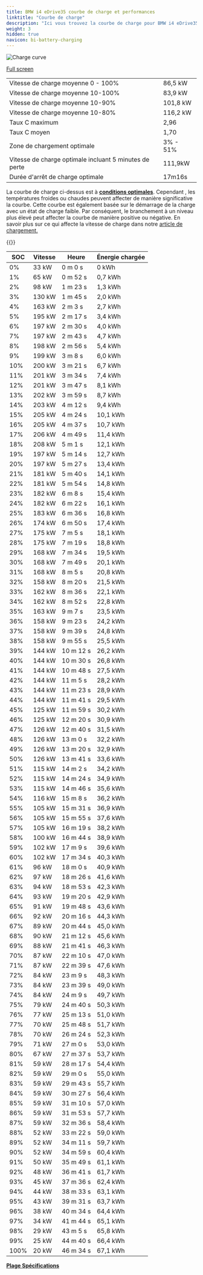 ```yaml
---
title: BMW i4 eDrive35 courbe de charge et performances
linktitle: "Courbe de charge"
description: "Ici vous trouvez la courbe de charge pour BMW i4 eDrive35."
weight: 3
hidden: true
navicon: bi-battery-charging
---
```

<!-- markdownlint-disable MD033 -->
<img src="/images/models/bmw/i4/i4_edrive35/chargingcurve.svg" alt="Charge curve" class="img-fluid">

[Full screen](/images/models/bmw/i4/i4_edrive35/chargingcurve.svg)


<table class="table table-striped border">
<tbody>
<tr>
<td>Vitesse de charge moyenne 0 - 100%</td><td>86,5 kW</td>
</tr>
<tr>
<td>Vitesse de charge moyenne 10-100%</td><td>83,9 kW</td>
</tr>
<tr>
<td>Vitesse de charge moyenne 10-90%</td><td>101,8 kW</td>
</tr>
<tr>
<td>Vitesse de charge moyenne 10-80%</td><td>116,2 kW</td>
</tr>
<tr>
<td>Taux C maximum</td><td>2,96</td>
</tr>
<tr>
<td>Taux C moyen</td><td>1,70</td>
</tr>
<tr>
<td>Zone de chargement optimale</td><td>3% - 51%</td>
</tr>
<tr>
<td>Vitesse de charge optimale incluant 5 minutes de perte</td><td>111,9kW</td>
</tr>
<tr>
<td>Durée d'arrêt de charge optimale</td><td>17m16s</td>
</tr>
</tbody>
</table>


La courbe de charge ci-dessus est à **[conditions optimales](../../../../../technology/battery/charging/#temperature)**. Cependant , les températures froides ou chaudes peuvent affecter de manière significative la courbe. Cette courbe est également basée sur le démarrage de la charge avec un état de charge faible. Par conséquent, le branchement à un niveau plus élevé peut affecter la courbe de manière positive ou négative. En savoir plus sur ce qui affecte la vitesse de charge dans notre [article de chargement.](../../../../../technology/battery/charging/)


{{<evkxdisplayaddarticle />}}
<table class="table table-striped border">
<thead>
<tr><th>SOC</th><th>Vitesse</th><th>Heure</th><th>Énergie chargée</th></tr>
</thead>
<tbody>
<tr>
<td>0%</td><td>33 kW</td><td> 0 m 0 s </td><td>0 kWh </td>
</tr>
<tr>
<td>1%</td><td>65 kW</td><td> 0 m 52 s </td><td>0,7 kWh </td>
</tr>
<tr>
<td>2%</td><td>98 kW</td><td> 1 m 23 s </td><td>1,3 kWh </td>
</tr>
<tr>
<td>3%</td><td>130 kW</td><td> 1 m 45 s </td><td>2,0 kWh </td>
</tr>
<tr>
<td>4%</td><td>163 kW</td><td> 2 m 3 s </td><td>2,7 kWh </td>
</tr>
<tr>
<td>5%</td><td>195 kW</td><td> 2 m 17 s </td><td>3,4 kWh </td>
</tr>
<tr>
<td>6%</td><td>197 kW</td><td> 2 m 30 s </td><td>4,0 kWh </td>
</tr>
<tr>
<td>7%</td><td>197 kW</td><td> 2 m 43 s </td><td>4,7 kWh </td>
</tr>
<tr>
<td>8%</td><td>198 kW</td><td> 2 m 56 s </td><td>5,4 kWh </td>
</tr>
<tr>
<td>9%</td><td>199 kW</td><td> 3 m 8 s </td><td>6,0 kWh </td>
</tr>
<tr>
<td>10%</td><td>200 kW</td><td> 3 m 21 s </td><td>6,7 kWh </td>
</tr>
<tr>
<td>11%</td><td>201 kW</td><td> 3 m 34 s </td><td>7,4 kWh </td>
</tr>
<tr>
<td>12%</td><td>201 kW</td><td> 3 m 47 s </td><td>8,1 kWh </td>
</tr>
<tr>
<td>13%</td><td>202 kW</td><td> 3 m 59 s </td><td>8,7 kWh </td>
</tr>
<tr>
<td>14%</td><td>203 kW</td><td> 4 m 12 s </td><td>9,4 kWh </td>
</tr>
<tr>
<td>15%</td><td>205 kW</td><td> 4 m 24 s </td><td>10,1 kWh </td>
</tr>
<tr>
<td>16%</td><td>205 kW</td><td> 4 m 37 s </td><td>10,7 kWh </td>
</tr>
<tr>
<td>17%</td><td>206 kW</td><td> 4 m 49 s </td><td>11,4 kWh </td>
</tr>
<tr>
<td>18%</td><td>208 kW</td><td> 5 m 1 s </td><td>12,1 kWh </td>
</tr>
<tr>
<td>19%</td><td>197 kW</td><td> 5 m 14 s </td><td>12,7 kWh </td>
</tr>
<tr>
<td>20%</td><td>197 kW</td><td> 5 m 27 s </td><td>13,4 kWh </td>
</tr>
<tr>
<td>21%</td><td>181 kW</td><td> 5 m 40 s </td><td>14,1 kWh </td>
</tr>
<tr>
<td>22%</td><td>181 kW</td><td> 5 m 54 s </td><td>14,8 kWh </td>
</tr>
<tr>
<td>23%</td><td>182 kW</td><td> 6 m 8 s </td><td>15,4 kWh </td>
</tr>
<tr>
<td>24%</td><td>182 kW</td><td> 6 m 22 s </td><td>16,1 kWh </td>
</tr>
<tr>
<td>25%</td><td>183 kW</td><td> 6 m 36 s </td><td>16,8 kWh </td>
</tr>
<tr>
<td>26%</td><td>174 kW</td><td> 6 m 50 s </td><td>17,4 kWh </td>
</tr>
<tr>
<td>27%</td><td>175 kW</td><td> 7 m 5 s </td><td>18,1 kWh </td>
</tr>
<tr>
<td>28%</td><td>175 kW</td><td> 7 m 19 s </td><td>18,8 kWh </td>
</tr>
<tr>
<td>29%</td><td>168 kW</td><td> 7 m 34 s </td><td>19,5 kWh </td>
</tr>
<tr>
<td>30%</td><td>168 kW</td><td> 7 m 49 s </td><td>20,1 kWh </td>
</tr>
<tr>
<td>31%</td><td>168 kW</td><td> 8 m 5 s </td><td>20,8 kWh </td>
</tr>
<tr>
<td>32%</td><td>158 kW</td><td> 8 m 20 s </td><td>21,5 kWh </td>
</tr>
<tr>
<td>33%</td><td>162 kW</td><td> 8 m 36 s </td><td>22,1 kWh </td>
</tr>
<tr>
<td>34%</td><td>162 kW</td><td> 8 m 52 s </td><td>22,8 kWh </td>
</tr>
<tr>
<td>35%</td><td>163 kW</td><td> 9 m 7 s </td><td>23,5 kWh </td>
</tr>
<tr>
<td>36%</td><td>158 kW</td><td> 9 m 23 s </td><td>24,2 kWh </td>
</tr>
<tr>
<td>37%</td><td>158 kW</td><td> 9 m 39 s </td><td>24,8 kWh </td>
</tr>
<tr>
<td>38%</td><td>158 kW</td><td> 9 m 55 s </td><td>25,5 kWh </td>
</tr>
<tr>
<td>39%</td><td>144 kW</td><td> 10 m 12 s </td><td>26,2 kWh </td>
</tr>
<tr>
<td>40%</td><td>144 kW</td><td> 10 m 30 s </td><td>26,8 kWh </td>
</tr>
<tr>
<td>41%</td><td>144 kW</td><td> 10 m 48 s </td><td>27,5 kWh </td>
</tr>
<tr>
<td>42%</td><td>144 kW</td><td> 11 m 5 s </td><td>28,2 kWh </td>
</tr>
<tr>
<td>43%</td><td>144 kW</td><td> 11 m 23 s </td><td>28,9 kWh </td>
</tr>
<tr>
<td>44%</td><td>144 kW</td><td> 11 m 41 s </td><td>29,5 kWh </td>
</tr>
<tr>
<td>45%</td><td>125 kW</td><td> 11 m 59 s </td><td>30,2 kWh </td>
</tr>
<tr>
<td>46%</td><td>125 kW</td><td> 12 m 20 s </td><td>30,9 kWh </td>
</tr>
<tr>
<td>47%</td><td>126 kW</td><td> 12 m 40 s </td><td>31,5 kWh </td>
</tr>
<tr>
<td>48%</td><td>126 kW</td><td> 13 m 0 s </td><td>32,2 kWh </td>
</tr>
<tr>
<td>49%</td><td>126 kW</td><td> 13 m 20 s </td><td>32,9 kWh </td>
</tr>
<tr>
<td>50%</td><td>126 kW</td><td> 13 m 41 s </td><td>33,6 kWh </td>
</tr>
<tr>
<td>51%</td><td>115 kW</td><td> 14 m 2 s </td><td>34,2 kWh </td>
</tr>
<tr>
<td>52%</td><td>115 kW</td><td> 14 m 24 s </td><td>34,9 kWh </td>
</tr>
<tr>
<td>53%</td><td>115 kW</td><td> 14 m 46 s </td><td>35,6 kWh </td>
</tr>
<tr>
<td>54%</td><td>116 kW</td><td> 15 m 8 s </td><td>36,2 kWh </td>
</tr>
<tr>
<td>55%</td><td>105 kW</td><td> 15 m 31 s </td><td>36,9 kWh </td>
</tr>
<tr>
<td>56%</td><td>105 kW</td><td> 15 m 55 s </td><td>37,6 kWh </td>
</tr>
<tr>
<td>57%</td><td>105 kW</td><td> 16 m 19 s </td><td>38,2 kWh </td>
</tr>
<tr>
<td>58%</td><td>100 kW</td><td> 16 m 44 s </td><td>38,9 kWh </td>
</tr>
<tr>
<td>59%</td><td>102 kW</td><td> 17 m 9 s </td><td>39,6 kWh </td>
</tr>
<tr>
<td>60%</td><td>102 kW</td><td> 17 m 34 s </td><td>40,3 kWh </td>
</tr>
<tr>
<td>61%</td><td>96 kW</td><td> 18 m 0 s </td><td>40,9 kWh </td>
</tr>
<tr>
<td>62%</td><td>97 kW</td><td> 18 m 26 s </td><td>41,6 kWh </td>
</tr>
<tr>
<td>63%</td><td>94 kW</td><td> 18 m 53 s </td><td>42,3 kWh </td>
</tr>
<tr>
<td>64%</td><td>93 kW</td><td> 19 m 20 s </td><td>42,9 kWh </td>
</tr>
<tr>
<td>65%</td><td>91 kW</td><td> 19 m 48 s </td><td>43,6 kWh </td>
</tr>
<tr>
<td>66%</td><td>92 kW</td><td> 20 m 16 s </td><td>44,3 kWh </td>
</tr>
<tr>
<td>67%</td><td>89 kW</td><td> 20 m 44 s </td><td>45,0 kWh </td>
</tr>
<tr>
<td>68%</td><td>90 kW</td><td> 21 m 12 s </td><td>45,6 kWh </td>
</tr>
<tr>
<td>69%</td><td>88 kW</td><td> 21 m 41 s </td><td>46,3 kWh </td>
</tr>
<tr>
<td>70%</td><td>87 kW</td><td> 22 m 10 s </td><td>47,0 kWh </td>
</tr>
<tr>
<td>71%</td><td>87 kW</td><td> 22 m 39 s </td><td>47,6 kWh </td>
</tr>
<tr>
<td>72%</td><td>84 kW</td><td> 23 m 9 s </td><td>48,3 kWh </td>
</tr>
<tr>
<td>73%</td><td>84 kW</td><td> 23 m 39 s </td><td>49,0 kWh </td>
</tr>
<tr>
<td>74%</td><td>84 kW</td><td> 24 m 9 s </td><td>49,7 kWh </td>
</tr>
<tr>
<td>75%</td><td>79 kW</td><td> 24 m 40 s </td><td>50,3 kWh </td>
</tr>
<tr>
<td>76%</td><td>77 kW</td><td> 25 m 13 s </td><td>51,0 kWh </td>
</tr>
<tr>
<td>77%</td><td>70 kW</td><td> 25 m 48 s </td><td>51,7 kWh </td>
</tr>
<tr>
<td>78%</td><td>70 kW</td><td> 26 m 24 s </td><td>52,3 kWh </td>
</tr>
<tr>
<td>79%</td><td>71 kW</td><td> 27 m 0 s </td><td>53,0 kWh </td>
</tr>
<tr>
<td>80%</td><td>67 kW</td><td> 27 m 37 s </td><td>53,7 kWh </td>
</tr>
<tr>
<td>81%</td><td>59 kW</td><td> 28 m 17 s </td><td>54,4 kWh </td>
</tr>
<tr>
<td>82%</td><td>59 kW</td><td> 29 m 0 s </td><td>55,0 kWh </td>
</tr>
<tr>
<td>83%</td><td>59 kW</td><td> 29 m 43 s </td><td>55,7 kWh </td>
</tr>
<tr>
<td>84%</td><td>59 kW</td><td> 30 m 27 s </td><td>56,4 kWh </td>
</tr>
<tr>
<td>85%</td><td>59 kW</td><td> 31 m 10 s </td><td>57,0 kWh </td>
</tr>
<tr>
<td>86%</td><td>59 kW</td><td> 31 m 53 s </td><td>57,7 kWh </td>
</tr>
<tr>
<td>87%</td><td>59 kW</td><td> 32 m 36 s </td><td>58,4 kWh </td>
</tr>
<tr>
<td>88%</td><td>52 kW</td><td> 33 m 22 s </td><td>59,0 kWh </td>
</tr>
<tr>
<td>89%</td><td>52 kW</td><td> 34 m 11 s </td><td>59,7 kWh </td>
</tr>
<tr>
<td>90%</td><td>52 kW</td><td> 34 m 59 s </td><td>60,4 kWh </td>
</tr>
<tr>
<td>91%</td><td>50 kW</td><td> 35 m 49 s </td><td>61,1 kWh </td>
</tr>
<tr>
<td>92%</td><td>48 kW</td><td> 36 m 41 s </td><td>61,7 kWh </td>
</tr>
<tr>
<td>93%</td><td>45 kW</td><td> 37 m 36 s </td><td>62,4 kWh </td>
</tr>
<tr>
<td>94%</td><td>44 kW</td><td> 38 m 33 s </td><td>63,1 kWh </td>
</tr>
<tr>
<td>95%</td><td>43 kW</td><td> 39 m 31 s </td><td>63,7 kWh </td>
</tr>
<tr>
<td>96%</td><td>38 kW</td><td> 40 m 34 s </td><td>64,4 kWh </td>
</tr>
<tr>
<td>97%</td><td>34 kW</td><td> 41 m 44 s </td><td>65,1 kWh </td>
</tr>
<tr>
<td>98%</td><td>29 kW</td><td> 43 m 5 s </td><td>65,8 kWh </td>
</tr>
<tr>
<td>99%</td><td>25 kW</td><td> 44 m 40 s </td><td>66,4 kWh </td>
</tr>
<tr>
<td>100%</td><td>20 kW</td><td> 46 m 34 s </td><td>67,1 kWh </td>
</tr>
</tbody>
</table>

<div class="mt-3 mb-3">
<a href="../rangeandconsumption/" class="text-decoration-none text-black">
<strong><i class="bi-arrow-left"></i> Plage </strong>
</a>
<a href="../specifications/" class="text-decoration-none text-black float-end">
<strong>Spécifications <i class="bi-arrow-right"></i></strong>
</a>
</div>
